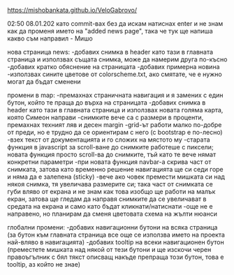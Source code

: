 https://mishobankata.github.io/VeloGabrovo/

02:50 08.01.202
като commit-вах без да искам натиснах enter и не знам как да променя името на "added news page", така че тук ще напиша какво съм направил - Мишо


нова страница news:
  -добавих снимка в header като тази в главната страница и използвах същата снимка, може да намерим друга по-късно
  -добавих кратко обяснение на страницата
  -добавих примерна новина
  -използвах сините цветове от colorscheme.txt, ако смятате, че е нужно могат да бъдат сменени
  
промени в map:
  -премахнах страничната навигация и я замених с един бутон, който те праща до върха на страницата
  -добавих снимка в header като тази в главната страница и използвах новата голяма карта, която Симеон направи
  -снимките вече са с размери в проценти, премахнах техният ляв и десен margin
  -grid-ът работи малко по-добре от преди, но е трудно да се ориентирам с него (с bootstrap e по-лесно)
  -взех текст от документацията и го сложих на мястото му
  -старата функция в javascript за scroll-ване до снимките работеше с пиксели; новата функция просто scroll-ва до снимките, тъй като те вече нямат конкретни параметри
  -при новата функция navbar-а скрива част от снимката, затова като временно решение навигацията ще си седи горе и няма да е залепена (sticky)
  -вече ако човек премести мишката си над някоя снимка, тя увеличава размерите си; така част от снимката се губи вляво от екрана и не знам как това изобщо ще работи на малък екран, затова ще гледам да направя снимките да се увеличават в средата на екрана и само като бъдат кликнати/натиснати
  -още не е направено, но планирам да сменя цветовата схема на жълти нюанси
  
 глобални промени:
  -добавих навигационни бутони на всяка страница (за бутон към главната страница все още се използва името на проекта най-вляво в навигацията)
  -добавих tooltip на всеки навигационен бутон (преместете мишката над някой от тези бутони и ще изскочи черен правоъгълник с бял тякст описващ накъде препраща този бутон, това е tooltip, аз който не знае)
